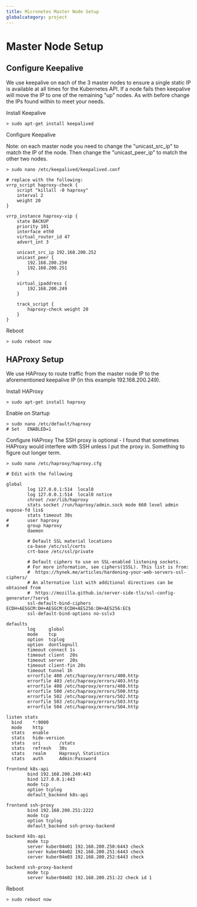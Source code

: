 ```yaml
---
title: Micronetes Master Node Setup
globalcategory: project
---
```


# Master Node Setup

## Configure Keepalive

We use keepalive on each of the 3 master nodes to ensure a single static IP is available at all times for the Kubernetes API. If a node fails then keepalive will move the IP to one of the remaining "up" nodes. As with before change the IPs found within to meet your needs.

Install Keepalive
```
> sudo apt-get install keepalived
```

Configure Keepalive

Note: on each master node you need to change the "unicast_src_ip" to match the IP of the node. Then change the "unicast_peer_ip" to match the other two nodes.
```
> sudo nano /etc/keepalived/keepalived.conf

# replace with the following:
vrrp_script haproxy-check {
    script "killall -0 haproxy"
    interval 2
    weight 20
}
 
vrrp_instance haproxy-vip {
    state BACKUP
    priority 101
    interface eth0
    virtual_router_id 47
    advert_int 3
 
    unicast_src_ip 192.168.200.252
    unicast_peer {
        192.168.200.250
        192.168.200.251
    }
 
    virtual_ipaddress {
        192.168.200.249 
    }
 
    track_script {
        haproxy-check weight 20
    }
}

```

Reboot
```
> sudo reboot now
```

## HAProxy Setup
We use HAProxy to route traffic from the master node IP to the aforementioned keepalive IP (in this example 192.168.200.249).

Install HAProxy
```
> sudo apt-get install haproxy
```

Enable on Startup
```
> sudo nano /etc/default/haproxy
# Set	ENABLED=1
```
Configure HAProxy
The SSH proxy is optional - I found that sometimes HAProxy would interfere with SSH unless I put the proxy in. Something to figure out longer term.
```
> sudo nano /etc/haproxy/haproxy.cfg

# Edit with the following

global
        log 127.0.0.1:514  local0
        log 127.0.0.1:514  local0 notice
        chroot /var/lib/haproxy
        stats socket /run/haproxy/admin.sock mode 660 level admin expose-fd lis$
        stats timeout 30s
#       user haproxy
#       group haproxy
        daemon

        # Default SSL material locations
        ca-base /etc/ssl/certs
        crt-base /etc/ssl/private

        # Default ciphers to use on SSL-enabled listening sockets.
        # For more information, see ciphers(1SSL). This list is from:
        #  https://hynek.me/articles/hardening-your-web-servers-ssl-ciphers/
        # An alternative list with additional directives can be obtained from
        #  https://mozilla.github.io/server-side-tls/ssl-config-generator/?serv$
        ssl-default-bind-ciphers ECDH+AESGCM:DH+AESGCM:ECDH+AES256:DH+AES256:EC$
        ssl-default-bind-options no-sslv3

defaults
        log     global
        mode    tcp
        option  tcplog
        option  dontlognull
        timeout connect 1s
        timeout client  20s
        timeout server  20s
        timeout client-fin 20s
        timeout tunnel 1h
        errorfile 400 /etc/haproxy/errors/400.http
        errorfile 403 /etc/haproxy/errors/403.http
        errorfile 408 /etc/haproxy/errors/408.http
        errorfile 500 /etc/haproxy/errors/500.http
        errorfile 502 /etc/haproxy/errors/502.http
        errorfile 503 /etc/haproxy/errors/503.http
        errorfile 504 /etc/haproxy/errors/504.http

listen stats
  bind    *:9000
  mode    http
  stats   enable
  stats   hide-version
  stats   uri       /stats
  stats   refresh   30s
  stats   realm     Haproxy\ Statistics
  stats   auth      Admin:Password

frontend k8s-api
        bind 192.168.200.249:443
        bind 127.0.0.1:443
        mode tcp
        option tcplog
        default_backend k8s-api

frontend ssh-proxy
        bind 192.168.200.251:2222
        mode tcp
        option tcplog
        default_backend ssh-proxy-backend

backend k8s-api
        mode tcp
        server kuber04m01 192.168.200.250:6443 check
        server kuber04m02 192.168.200.251:6443 check
        server kuber04m03 192.168.200.252:6443 check

backend ssh-proxy-backend
        mode tcp
        server kuber04m02 192.168.200.251:22 check id 1
```

Reboot
```
> sudo reboot now
```

